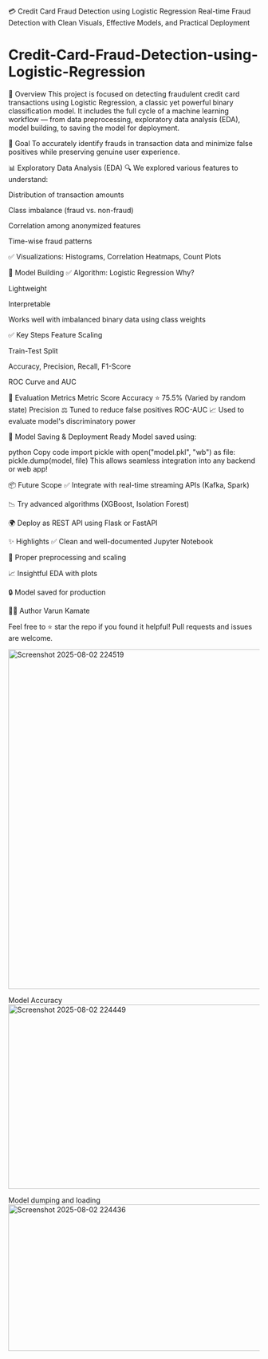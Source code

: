 💳 Credit Card Fraud Detection using Logistic Regression
Real-time Fraud Detection with Clean Visuals, Effective Models, and Practical Deployment

# Credit-Card-Fraud-Detection-using-Logistic-Regression
📌 Overview This project is focused on detecting fraudulent credit card transactions using Logistic Regression, a classic yet powerful binary classification model. It includes the full cycle of a machine learning workflow — from data preprocessing, exploratory data analysis (EDA), model building, to saving the model for deployment.

🚀 Goal
To accurately identify frauds in transaction data and minimize false positives while preserving genuine user experience.

📊 Exploratory Data Analysis (EDA)
🔍 We explored various features to understand:

Distribution of transaction amounts

Class imbalance (fraud vs. non-fraud)

Correlation among anonymized features

Time-wise fraud patterns

✅ Visualizations: Histograms, Correlation Heatmaps, Count Plots

🧠 Model Building
✅ Algorithm: Logistic Regression
Why?

Lightweight

Interpretable

Works well with imbalanced binary data using class weights

✅ Key Steps
Feature Scaling

Train-Test Split

Accuracy, Precision, Recall, F1-Score

ROC Curve and AUC

🧪 Evaluation Metrics
Metric	Score
Accuracy	⭐ 75.5% (Varied by random state)
Precision	⚖️ Tuned to reduce false positives
ROC-AUC	📈 Used to evaluate model's discriminatory power

💾 Model Saving & Deployment Ready
Model saved using:

python
Copy code
import pickle
with open("model.pkl", "wb") as file:
    pickle.dump(model, file)
This allows seamless integration into any backend or web app!

📦 Future Scope
✅ Integrate with real-time streaming APIs (Kafka, Spark)

📉 Try advanced algorithms (XGBoost, Isolation Forest)

🌍 Deploy as REST API using Flask or FastAPI

✨ Highlights
✅ Clean and well-documented Jupyter Notebook

🧹 Proper preprocessing and scaling

📈 Insightful EDA with plots

🔒 Model saved for production

🧑‍💻 Author
Varun Kamate

Feel free to ⭐ star the repo if you found it helpful!
Pull requests and issues are welcome.

<img width="1259" height="681" alt="Screenshot 2025-08-02 224519" src="https://github.com/user-attachments/assets/d2aa28ac-e165-4f7f-bdef-958d1847ee74" />

Model  Accuracy
<img width="1035" height="370" alt="Screenshot 2025-08-02 224449" src="https://github.com/user-attachments/assets/63a18f7c-1cbd-45cb-b3a7-cb6fba36d314" />

Model dumping and loading
<img width="1462" height="294" alt="Screenshot 2025-08-02 224436" src="https://github.com/user-attachments/assets/e3897a21-4851-4a2c-bcff-4baa2ab49440" />
